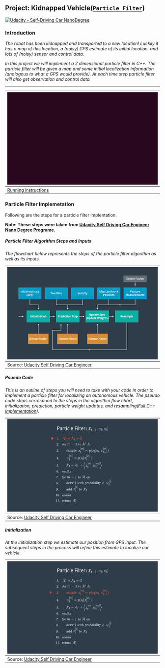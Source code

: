 Project: Kidnapped Vehicle([`Particle Filter`](https://en.wikipedia.org/wiki/Particle_filter))
---

[![Udacity - Self-Driving Car NanoDegree](https://s3.amazonaws.com/udacity-sdc/github/shield-carnd.svg)](http://www.udacity.com/drive)

### Introduction

*The robot has been kidnapped and transported to a new location! Luckily it has a map of this location, a (noisy) GPS estimate of its initial location, and lots of (noisy) sensor and control data.*

*In this project we will implement a 2 dimensional particle filter in C++. The particle filter will be given a map and some initial localization information (analogous to what a GPS would provide). At each time step particle filter will also get observation and control data.*

---
|<img src="data/images/final-results.gif" width="500" height="300" />|
|----------------------------------|
|[Running instructions](https://www.youtube.com/watch?v=neGq381AG64) |

### Particle Filter Implemetation
Following are the steps for a particle filter implentation.

**Note: These steps were taken from [Udacity Self Driving Car Engineer Nano Degree Programe](https://www.udacity.com/course/self-driving-car-engineer-nanodegree--nd013).**

##### Particle Filter Algorithm Steps and Inputs
*The flowchart below represents the steps of the particle filter algorithm as well as its inputs.*

|<img src="data/images/02-l-pseudocode.00-00-47-13.still006.png" width="500" height="300" />|
|----------------------------------|
|Source: [Udacity Self Driving Car Engineer](https://www.udacity.com/course/self-driving-car-engineer-nanodegree--nd013) |

##### Psuedo Code

*This is an outline of steps you will need to take with your code in order to implement a particle filter for localizing an autonomous vehicle. The pseudo code steps correspond to the steps in the algorithm flow chart, initialization, prediction, particle weight updates, and resampling([Full C++ implementation](src/particle_filter.cpp)).* 


|<img src="data/images/02-l-pseudocode.00-00-14-28.still001.png" width="500" height="300" />|
|----------------------------------|
|Source: [Udacity Self Driving Car Engineer](https://www.udacity.com/course/self-driving-car-engineer-nanodegree--nd013) |

##### Initialization

*At the initialization step we estimate our position from GPS input. The subsequent steps in the process will refine this estimate to localize our vehicle.*


|<img src="data/images/02-l-pseudocode.00-00-16-01.still002.png" width="500" height="300" />|
|----------------------------------|
|Source: [Udacity Self Driving Car Engineer](https://www.udacity.com/course/self-driving-car-engineer-nanodegree--nd013) |

